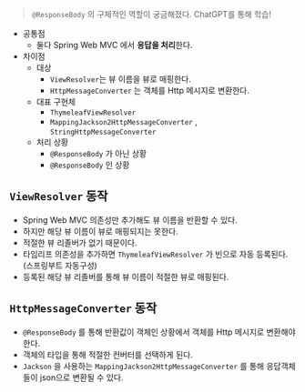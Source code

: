 > `@ResponseBody` 의 구체적인 역할이 궁금해졌다.
ChatGPT를 통해 학습!
> 
- 공통점
    - 둘다 Spring Web MVC 에서 **응답을 처리**한다.
- 차이점
    - 대상
        - `ViewResolver`는 뷰 이름을 뷰로 매핑한다.
        - `HttpMessageConverter` 는 객체를 Http 메시지로 변환한다.
    - 대표 구현체
        - `ThymeleafViewResolver`
        - `MappingJackson2HttpMessageConverter` , `StringHttpMessageConverter`
    - 처리 상황
        - `@ResponseBody` 가 아닌 상황
        - `@ResponseBody` 인 상황

## `ViewResolver` 동작

- Spring Web MVC 의존성만 추가해도 뷰 이름을 반환할 수 있다.
- 하지만 해당 뷰 이름이 뷰로 매핑되지는 못한다.
- 적절한 뷰 리졸버가 없기 때문이다.
- 타임리프 의존성을 추가하면 `ThymeleafViewResolver` 가 빈으로 자동 등록된다. (스프링부트 자동구성)
- 등록된 해당 뷰 리졸버를 통해 뷰 이름이 적절한 뷰로 매핑된다.

## `HttpMessageConverter` 동작

- `@ResponseBody` 를 통해 반환값이 객체인 상황에서 객체를 Http 메시지로 변환해야 한다.
- 객체의 타입을 통해 적절한 컨버터를 선택하게 된다.
- `Jackson` 을 사용하는 `MappingJackson2HttpMessageConverter` 를 통해 응답객체들이 json으로 변환될 수 있다.